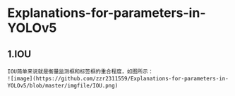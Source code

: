 # Explanations-for-parameters-in-YOLOv5

## 1.IOU
    IOU简单来说就是衡量监测框和标签框的重合程度，如图所示：
    ![image](https://github.com/zzr2311559/Explanations-for-parameters-in-YOLOv5/blob/master/imgfile/IOU.png)
